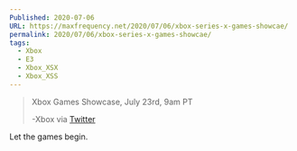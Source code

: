 ```yaml
---
Published: 2020-07-06
URL: https://maxfrequency.net/2020/07/06/xbox-series-x-games-showcae/
permalink: 2020/07/06/xbox-series-x-games-showcae/
tags:
  - Xbox
  - E3
  - Xbox_XSX
  - Xbox_XSS
---
```

> Xbox Games Showcase, July 23rd, 9am PT
> 
> -Xbox via [Twitter](https://twitter.com/Xbox/status/1280139454796009477)

Let the games begin.